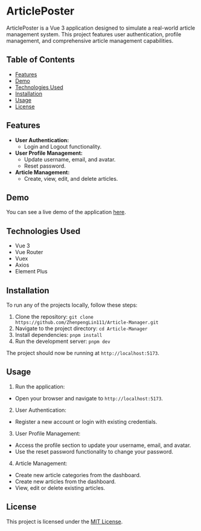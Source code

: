 # ArticlePoster

ArticlePoster is a Vue 3 application designed to simulate a real-world article management system. This project features user authentication, profile management, and comprehensive article management capabilities.

## Table of Contents

- [Features](#features)
- [Demo](#demo)
- [Technologies Used](#technologies-used)
- [Installation](#installation)
- [Usage](#usage)
- [License](#license)

## Features

- **User Authentication:**
  - Login and Logout functionality.
- **User Profile Management:**
  - Update username, email, and avatar.
  - Reset password.
- **Article Management:**
  - Create, view, edit, and delete articles.

## Demo

You can see a live demo of the application [here](https://zplarticlemanager.netlify.app).

## Technologies Used

- Vue 3
- Vue Router
- Vuex
- Axios
- Element Plus

## Installation

To run any of the projects locally, follow these steps:

1. Clone the repository: `git clone https://github.com/ZhenpengLin111/Article-Manager.git`
2. Navigate to the project directory: `cd Article-Manager`
3. Install dependencies: `pnpm install`
4. Run the development server: `pnpm dev`

The project should now be running at `http://localhost:5173`.

## Usage

1. Run the application:

- Open your browser and navigate to `http://localhost:5173`.

2. User Authentication:

- Register a new account or login with existing credentials.

3. User Profile Management:

- Access the profile section to update your username, email, and avatar.
- Use the reset password functionality to change your password.

4. Article Management:

- Create new article categories from the dashboard.
- Create new articles from the dashboard.
- View, edit or delete existing articles.

## License
This project is licensed under the [MIT License](LICENSE).
